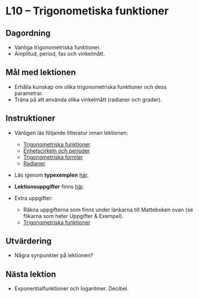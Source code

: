 # L10 – Trigonometiska funktioner

## Dagordning
* Vanliga trigonometriska funktioner.
* Amplitud, period, fas och vinkelmått.

## Mål med lektionen
* Erhålla kunskap om olika trigonometriska funktioner och dess parametrar.
* Träna på att använda olika vinkelmått (radianer och grader).

## Instruktioner
* Vänligen läs följande litteratur innan lektionen:
    * [Trigonometriska funktioner](https://www.matteboken.se/lektioner/matte-4/trigonometri/trigonometriska-funktioner)
    * [Enhetscirkeln och perioder](https://www.matteboken.se/lektioner/matte-4/trigonometri/enhetscirkeln-och-perioder)
    * [Trigonometriska formler](https://www.matteboken.se/lektioner/matte-4/trigonometri/trigonometriska-formler)
    * [Radianer](https://www.matteboken.se/lektioner/matte-4/trigonometri/radianer)

* Läs igenom **typexemplen** [här](./docs/L10_examples.pdf).
* **Lektionsuppgifter** finns [här](./docs/L10_exercises.md).

* Extra uppgifter: 
    * Räkna uppgifterna som finns under länkarna till Matteboken ovan (se flikarna som heter Uppgifter & Exempel).
    * [Trigonometriska funktioner](./docs/L10_trigonometric_functions.pdf)

## Utvärdering
* Några synpunkter på lektionen?

## Nästa lektion
* Exponentialfunktioner och logaritmer. Decibel. 
